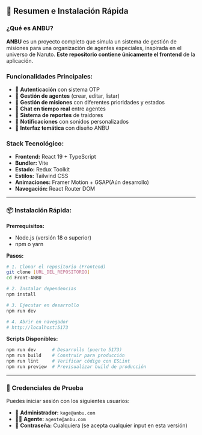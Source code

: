 ## 🚀 **Resumen e Instalación Rápida**

### **¿Qué es ANBU?**
**ANBU** es un proyecto completo que simula un sistema de gestión de misiones para una organización de agentes especiales, inspirada en el universo de Naruto. **Este repositorio contiene únicamente el frontend** de la aplicación.

### **Funcionalidades Principales:**
- 🔐 **Autenticación** con sistema OTP
- 👥 **Gestión de agentes** (crear, editar, listar)
- 🎯 **Gestión de misiones** con diferentes prioridades y estados
- 💬 **Chat en tiempo real** entre agentes
- 🚨 **Sistema de reportes** de traidores
- 🔔 **Notificaciones** con sonidos personalizados
- 🎨 **Interfaz temática** con diseño ANBU

### **Stack Tecnológico:**
- **Frontend:** React 19 + TypeScript
- **Bundler:** Vite
- **Estado:** Redux Toolkit
- **Estilos:** Tailwind CSS
- **Animaciones:** Framer Motion + GSAP(Aún desarrollo)
- **Navegación:** React Router DOM

---

### **📦 Instalación Rápida:**

**Prerrequisitos:**
- Node.js (versión 18 o superior)
- npm o yarn

**Pasos:**
```bash
# 1. Clonar el repositorio (Frontend)
git clone [URL_DEL_REPOSITORIO]
cd Front-ANBU

# 2. Instalar dependencias
npm install

# 3. Ejecutar en desarrollo
npm run dev

# 4. Abrir en navegador
# http://localhost:5173
```

**Scripts Disponibles:**
```bash
npm run dev      # Desarrollo (puerto 5173)
npm run build    # Construir para producción
npm run lint     # Verificar código con ESLint
npm run preview  # Previsualizar build de producción
```
---
### 🧪 **Credenciales de Prueba**

Puedes iniciar sesión con los siguientes usuarios:

- 👤 **Administrador:** `kage@anbu.com`  
- 🕵️‍♂️ **Agente:** `agente@anbu.com`  
- 🔑 **Contraseña:** Cualquiera (se acepta cualquier input en esta versión)

